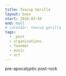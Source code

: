 ```yaml
---
title: Teacup Gorilla
layout: base
start: 2010-03-04
end: null
# calendar: teacup gorilla
tags:
  - _post
  - organizations
  - founder
  - music
  - art
---
```


pre-apocalyptic post-rock
